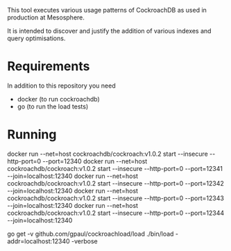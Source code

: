 This tool executes various usage patterns of CockroachDB as used in production at Mesosphere.

It is intended to discover and justify the addition of various indexes and query optimisations.

# Requirements

In addition to this repository you need
- docker (to run cockroachdb)
- go (to run the load tests)

# Running

docker run --net=host cockroachdb/cockroach:v1.0.2 start --insecure --http-port=0 --port=12340
docker run --net=host cockroachdb/cockroach:v1.0.2 start --insecure --http-port=0 --port=12341 --join=localhost:12340
docker run --net=host cockroachdb/cockroach:v1.0.2 start --insecure --http-port=0 --port=12342 --join=localhost:12340
docker run --net=host cockroachdb/cockroach:v1.0.2 start --insecure --http-port=0 --port=12343 --join=localhost:12340
docker run --net=host cockroachdb/cockroach:v1.0.2 start --insecure --http-port=0 --port=12344 --join=localhost:12340

go get -v github.com/gpaul/cockroachload/load
./bin/load -addr=localhost:12340 -verbose
